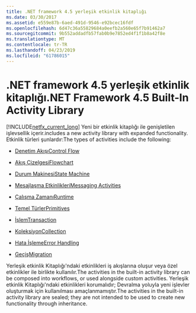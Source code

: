 ```yaml
---
title: .NET framework 4.5 yerleşik etkinlik kitaplığı
ms.date: 03/30/2017
ms.assetid: e559e87b-6aed-491d-9546-e92bcec16fdf
ms.openlocfilehash: 6d47c36a55829684a0eefb2a560e65f7b91462a7
ms.sourcegitcommit: 9b552addadfb57fab0b9e7852ed4f1f1b8a42f8e
ms.translationtype: MT
ms.contentlocale: tr-TR
ms.lasthandoff: 04/23/2019
ms.locfileid: "61786015"
---
```

# <a name="net-framework-45-built-in-activity-library"></a><span data-ttu-id="b4aae-102">.NET framework 4.5 yerleşik etkinlik kitaplığı</span><span class="sxs-lookup"><span data-stu-id="b4aae-102">.NET Framework 4.5 Built-In Activity Library</span></span>

[!INCLUDE[netfx_current_long](../../../includes/netfx-current-long-md.md)] <span data-ttu-id="b4aae-103">Yeni bir etkinlik kitaplığı ile genişletilen işlevsellik içerir.</span><span class="sxs-lookup"><span data-stu-id="b4aae-103">includes a new activity library with expanded functionality.</span></span> <span data-ttu-id="b4aae-104">Etkinlik türleri şunlardır:</span><span class="sxs-lookup"><span data-stu-id="b4aae-104">The types of activities include the following:</span></span>

- [<span data-ttu-id="b4aae-105">Denetim Akışı</span><span class="sxs-lookup"><span data-stu-id="b4aae-105">Control Flow</span></span>](control-flow-activities-in-wf.md)

- [<span data-ttu-id="b4aae-106">Akış Çizelgesi</span><span class="sxs-lookup"><span data-stu-id="b4aae-106">Flowchart</span></span>](flowchart-activities-in-wf.md)

- [<span data-ttu-id="b4aae-107">Durum Makinesi</span><span class="sxs-lookup"><span data-stu-id="b4aae-107">State Machine</span></span>](state-machine-activities-in-wf.md)

- [<span data-ttu-id="b4aae-108">Mesajlaşma Etkinlikleri</span><span class="sxs-lookup"><span data-stu-id="b4aae-108">Messaging Activities</span></span>](../wcf/feature-details/messaging-activities.md)

- [<span data-ttu-id="b4aae-109">Çalışma Zamanı</span><span class="sxs-lookup"><span data-stu-id="b4aae-109">Runtime</span></span>](runtime-activities-in-wf.md)

- [<span data-ttu-id="b4aae-110">Temel Türler</span><span class="sxs-lookup"><span data-stu-id="b4aae-110">Primitives</span></span>](primitives-activities-in-wf.md)

- [<span data-ttu-id="b4aae-111">İşlem</span><span class="sxs-lookup"><span data-stu-id="b4aae-111">Transaction</span></span>](transaction-activities-in-wf.md)

- [<span data-ttu-id="b4aae-112">Koleksiyon</span><span class="sxs-lookup"><span data-stu-id="b4aae-112">Collection</span></span>](collection-activities-in-wf.md)

- [<span data-ttu-id="b4aae-113">Hata İşleme</span><span class="sxs-lookup"><span data-stu-id="b4aae-113">Error Handling</span></span>](error-handling-activities-in-wf.md)

- [<span data-ttu-id="b4aae-114">Geçiş</span><span class="sxs-lookup"><span data-stu-id="b4aae-114">Migration</span></span>](migration-activity-in-wf.md)

<span data-ttu-id="b4aae-115">Yerleşik etkinlik Kitaplığı'ndaki etkinlikleri iş akışlarına oluşur veya özel etkinlikler ile birlikte kullanılır.</span><span class="sxs-lookup"><span data-stu-id="b4aae-115">The activities in the built-in activity library can be composed into workflows, or used alongside custom activities.</span></span> <span data-ttu-id="b4aae-116">Yerleşik etkinlik Kitaplığı'ndaki etkinlikleri korumalıdır; Devralma yoluyla yeni işlevler oluşturmak için kullanılması amaçlanmamıştır.</span><span class="sxs-lookup"><span data-stu-id="b4aae-116">The activities in the built-in activity library are sealed; they are not intended to be used to create new functionality through inheritance.</span></span>
